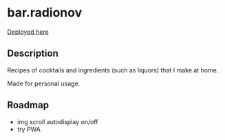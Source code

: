# bar.radionov
[Deployed here](https://bar-radionov.netlify.app)

## Description

Recipes of cocktails and ingredients (such as liquors) that I make at home. 

Made for personal usage.

## Roadmap

- img scroll autodisplay on/off
- try PWA
